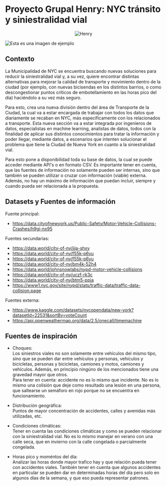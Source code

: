 # Proyecto Grupal Henry: NYC tránsito y siniestralidad vial

<center> 

![Henry](https://assets.soyhenry.com/henry-landing/assets/Henry/logo-white.png) 

</center>

![Esta es una imagen de ejemplo](https://vandam.com/images/detail-maps/nyc-midtown-streetsmart-map-vandam.jpg)


## Contexto

La Municipalidad de NYC se encuentra buscando nuevas soluciones para reducir la siniestralidad vial y, a su vez, quiere encontrar distintas alternativas para mejorar la calidad de transporte y movimiento dentro de la ciudad (por ejemplo, con nuevas bicisendas en los distintos barrios, o como descongestionar puntos críticos de embotellamiento en las horas pico del día) haciéndolo a su vez más seguro.  

Para esto, crea una nueva división dentro del área de Transporte de la Ciudad, la cual va a estar encargada de trabajar con todos los datos que diariamente se recaban en NYC, más específicamente con los relacionados a transporte. Esta nueva sección va a estar integrada por ingenieros de datos, especialistas en machine learning, analistas de datos, todos con la finalidad de aplicar sus distintos conocimientos para tratar la información y poder llegar, mediante datos, a escenarios que intenten solucionar el problema que tiene la Ciudad de Nueva York en cuanto a la siniestralidad vial.

Para esto pone a disponibilidad toda su base de datos, la cual se puede acceder mediante API's o en formato CSV. Es importante tener en cuenta, que las fuentes de información no solamente pueden ser internas, sino que también se pueden utilizar o cruzar con información (viable) externa. Además, no hay un máximo de información que puedan incluir, siempre y cuando pueda ser relacionada a la propuesta.

## Datasets y Fuentes de información
Fuente principal:


- https://data.cityofnewyork.us/Public-Safety/Motor-Vehicle-Collisions-Crashes/h9gi-nx95


Fuentes secundarias:


- https://data.world/city-of-ny/jjja-shxy
- https://data.world/city-of-ny/f55k-p6yu
- https://data.world/city-of-ny/f55k-p6yu
- https://data.world/city-of-ny/bm4k-52h4
- https://data.world/johnsnowlabs/nypd-motor-vehicle-collisions
- https://data.world/city-of-ny/uczf-rk3c
- https://data.world/city-of-ny/btm5-ppia
- https://www1.nyc.gov/site/nypd/stats/traffic-data/traffic-data-collision.page


Fuentes externa:
- https://www.kaggle.com/datasets/nycopendata/new-york?datasetId=22531&sortBy=voteCount
- https://api.openweathermap.org/data/2.5/onecall/timemachine



## Fuentes de inspiración
- Choques:  
  Los siniestros viales no son solamente entre vehículos del mismo tipo, sino que se pueden dar entre vehículos y personas, vehículos y bicicletas, personas y bicicletas, camiones y motos, camiones y vehículos. Además, en principio ningúno de los mencionados tiene una gravedad mayor que otros.  
  Para tener en cuenta: accidente no es lo mismo que incidente. No es lo mismo una colisión que deje como resultado una lesión en una persona, que saltearse un semáforo en rojo porque no se encuentra en funcionamiento.
  
- Distribución geográfica:  
  Puntos de mayor concentración de accidentes, calles y avenidas más utilizadas, etc.

- Condiciones climáticas:  
  Tener en cuenta las condiciones climáticas y como se pueden relacionar con la siniestralidad vial. No es lo mismo manejar en verano con una calle seca, que en invierno con la calle congelada o parcialmente congelada.

- Horas pico y moméntos del día:  
  Analizar las horas donde mayor trafico hay y que relación pueda tener con accidentes viales. También tener en cuenta que algunos accidentes en particular se pueden dar en determinadas horas del día pero solo en algunos días de la semana, y que eso pueda representar patrones.
 


